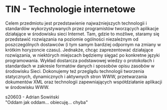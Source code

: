 # TIN - Technologie internetowe

Celem przedmiotu jest przedstawienie najważniejszych technologii i standardów wykorzystywanych przez programistów tworzących aplikacje działające w środowisku sieci Internet. Tam, gdzie to możliwe, staramy się przedstawić rozwiązania na poziomie ogólności niezależnym od poszczególnych dostawców (i tym samym bardziej odpornym na zmiany w krótkim horyzoncie czasu). Jednakże, chcąc zaprezentować działające rozwiązania, w niektórych miejscach będziemy sięgać po konkretne języki programowania. Wykład dostarcza podstawowej wiedzy o protokołach i standardach w zakresie formatów danych i sposobów opisu zasobów w środowisku Sieci. Dokonujemy też przeglądu technologii tworzenia statycznych, dynamicznych i aktywnych stron WWW, przetwarzania dokumentów XML oraz technologii zapewniających współdziałanie aplikacji w środowisku WWW.

s20603 - Adrian Sowiński  
"Oddam jak oddam... obiecuję... chyba"
